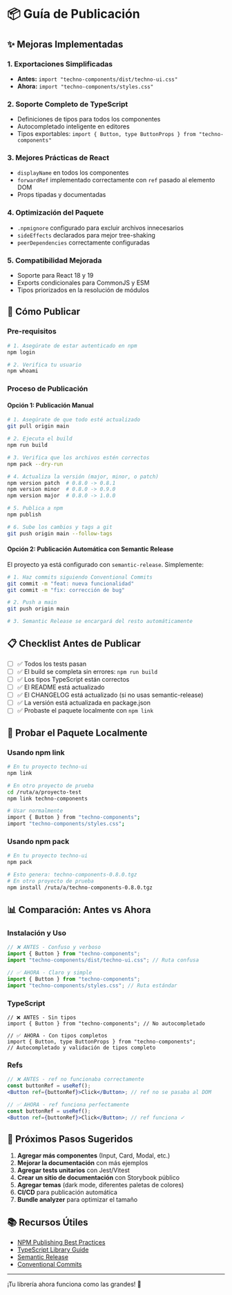 # 📦 Guía de Publicación

## ✨ Mejoras Implementadas

### 1. **Exportaciones Simplificadas**

- **Antes:** `import "techno-components/dist/techno-ui.css"`
- **Ahora:** `import "techno-components/styles.css"`

### 2. **Soporte Completo de TypeScript**

- Definiciones de tipos para todos los componentes
- Autocompletado inteligente en editores
- Tipos exportables: `import { Button, type ButtonProps } from "techno-components"`

### 3. **Mejores Prácticas de React**

- `displayName` en todos los componentes
- `forwardRef` implementado correctamente con `ref` pasado al elemento DOM
- Props tipadas y documentadas

### 4. **Optimización del Paquete**

- `.npmignore` configurado para excluir archivos innecesarios
- `sideEffects` declarados para mejor tree-shaking
- `peerDependencies` correctamente configuradas

### 5. **Compatibilidad Mejorada**

- Soporte para React 18 y 19
- Exports condicionales para CommonJS y ESM
- Tipos priorizados en la resolución de módulos

## 🚀 Cómo Publicar

### Pre-requisitos

```bash
# 1. Asegúrate de estar autenticado en npm
npm login

# 2. Verifica tu usuario
npm whoami
```

### Proceso de Publicación

#### Opción 1: Publicación Manual

```bash
# 1. Asegúrate de que todo esté actualizado
git pull origin main

# 2. Ejecuta el build
npm run build

# 3. Verifica que los archivos estén correctos
npm pack --dry-run

# 4. Actualiza la versión (major, minor, o patch)
npm version patch  # 0.8.0 -> 0.8.1
npm version minor  # 0.8.0 -> 0.9.0
npm version major  # 0.8.0 -> 1.0.0

# 5. Publica a npm
npm publish

# 6. Sube los cambios y tags a git
git push origin main --follow-tags
```

#### Opción 2: Publicación Automática con Semantic Release

El proyecto ya está configurado con `semantic-release`. Simplemente:

```bash
# 1. Haz commits siguiendo Conventional Commits
git commit -m "feat: nueva funcionalidad"
git commit -m "fix: corrección de bug"

# 2. Push a main
git push origin main

# 3. Semantic Release se encargará del resto automáticamente
```

## 📋 Checklist Antes de Publicar

- [ ] ✅ Todos los tests pasan
- [ ] ✅ El build se completa sin errores: `npm run build`
- [ ] ✅ Los tipos TypeScript están correctos
- [ ] ✅ El README está actualizado
- [ ] ✅ El CHANGELOG está actualizado (si no usas semantic-release)
- [ ] ✅ La versión está actualizada en package.json
- [ ] ✅ Probaste el paquete localmente con `npm link`

## 🧪 Probar el Paquete Localmente

### Usando npm link

```bash
# En tu proyecto techno-ui
npm link

# En otro proyecto de prueba
cd /ruta/a/proyecto-test
npm link techno-components

# Usar normalmente
import { Button } from "techno-components";
import "techno-components/styles.css";
```

### Usando npm pack

```bash
# En tu proyecto techno-ui
npm pack

# Esto genera: techno-components-0.8.0.tgz
# En otro proyecto de prueba
npm install /ruta/a/techno-components-0.8.0.tgz
```

## 📊 Comparación: Antes vs Ahora

### Instalación y Uso

```jsx
// ❌ ANTES - Confuso y verboso
import { Button } from "techno-components";
import "techno-components/dist/techno-ui.css"; // Ruta confusa

// ✅ AHORA - Claro y simple
import { Button } from "techno-components";
import "techno-components/styles.css"; // Ruta estándar
```

### TypeScript

```tsx
// ❌ ANTES - Sin tipos
import { Button } from "techno-components"; // No autocompletado

// ✅ AHORA - Con tipos completos
import { Button, type ButtonProps } from "techno-components";
// Autocompletado y validación de tipos completo
```

### Refs

```jsx
// ❌ ANTES - ref no funcionaba correctamente
const buttonRef = useRef();
<Button ref={buttonRef}>Click</Button>; // ref no se pasaba al DOM

// ✅ AHORA - ref funciona perfectamente
const buttonRef = useRef();
<Button ref={buttonRef}>Click</Button>; // ref funciona ✓
```

## 🎯 Próximos Pasos Sugeridos

1. **Agregar más componentes** (Input, Card, Modal, etc.)
2. **Mejorar la documentación** con más ejemplos
3. **Agregar tests unitarios** con Jest/Vitest
4. **Crear un sitio de documentación** con Storybook público
5. **Agregar temas** (dark mode, diferentes paletas de colores)
6. **CI/CD** para publicación automática
7. **Bundle analyzer** para optimizar el tamaño

## 📚 Recursos Útiles

- [NPM Publishing Best Practices](https://docs.npmjs.com/packages-and-modules/contributing-packages-to-the-registry)
- [TypeScript Library Guide](https://www.typescriptlang.org/docs/handbook/declaration-files/publishing.html)
- [Semantic Release](https://semantic-release.gitbook.io/)
- [Conventional Commits](https://www.conventionalcommits.org/)

---

¡Tu librería ahora funciona como las grandes! 🚀
